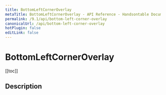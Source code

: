 ```yaml
---
title: BottomLeftCornerOverlay
metaTitle: BottomLeftCornerOverlay - API Reference - Handsontable Documentation
permalink: /9.1/api/bottom-left-corner-overlay
canonicalUrl: /api/bottom-left-corner-overlay
hotPlugin: false
editLink: false
---
```


# BottomLeftCornerOverlay

[[toc]]

## Description



